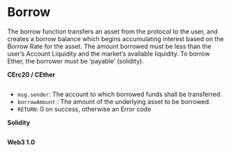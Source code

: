 # Borrow

The borrow function transfers an asset from the protocol to the user, and creates a borrow balance which begins accumulating interest based on the Borrow Rate for the asset. The amount borrowed must be less than the user’s Account Liquidity and the market’s available liquidity. To borrow Ether, the borrower must be ‘payable’ (solidity).

**CErc20 / CEther**

```solidity
```

* `msg.sender`: The account to which borrowed funds shall be transferred.
* `borrowAmount` : The amount of the underlying asset to be borrowed.
* `RETURN`: 0 on success, otherwise an Error code

**Solidity**

```solidity
```

**Web3 1.0**

```js
```
